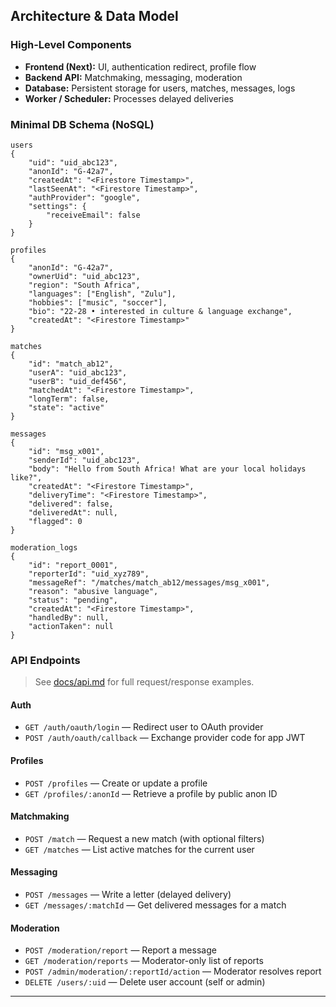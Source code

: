 ## Architecture & Data Model

### High-Level Components
- **Frontend (Next):** UI, authentication redirect, profile flow  
- **Backend API:** Matchmaking, messaging, moderation  
- **Database:** Persistent storage for users, matches, messages, logs  
- **Worker / Scheduler:** Processes delayed deliveries

### Minimal DB Schema (NoSQL)
```NoSQL
users
{
    "uid": "uid_abc123",
    "anonId": "G-42a7",
    "createdAt": "<Firestore Timestamp>",
    "lastSeenAt": "<Firestore Timestamp>",
    "authProvider": "google",
    "settings": {
        "receiveEmail": false
    }
}

profiles
{
    "anonId": "G-42a7",
    "ownerUid": "uid_abc123",
    "region": "South Africa",
    "languages": ["English", "Zulu"],
    "hobbies": ["music", "soccer"],
    "bio": "22-28 • interested in culture & language exchange",
    "createdAt": "<Firestore Timestamp>"
}

matches
{
    "id": "match_ab12",
    "userA": "uid_abc123",
    "userB": "uid_def456",
    "matchedAt": "<Firestore Timestamp>",
    "longTerm": false,
    "state": "active"
}

messages
{
    "id": "msg_x001",
    "senderId": "uid_abc123",
    "body": "Hello from South Africa! What are your local holidays like?",
    "createdAt": "<Firestore Timestamp>",
    "deliveryTime": "<Firestore Timestamp>",
    "delivered": false,
    "deliveredAt": null,
    "flagged": 0
}

moderation_logs
{
    "id": "report_0001",
    "reporterId": "uid_xyz789",
    "messageRef": "/matches/match_ab12/messages/msg_x001",
    "reason": "abusive language",
    "status": "pending",
    "createdAt": "<Firestore Timestamp>",
    "handledBy": null,
    "actionTaken": null
}
```

### API Endpoints

> See [docs/api.md](docs/api.md) for full request/response examples.

#### Auth
- `GET /auth/oauth/login` — Redirect user to OAuth provider
- `POST /auth/oauth/callback` — Exchange provider code for app JWT

#### Profiles
- `POST /profiles` — Create or update a profile
- `GET /profiles/:anonId` — Retrieve a profile by public anon ID

#### Matchmaking
- `POST /match` — Request a new match (with optional filters)
- `GET /matches` — List active matches for the current user

#### Messaging
- `POST /messages` — Write a letter (delayed delivery)
- `GET /messages/:matchId` — Get delivered messages for a match

#### Moderation
- `POST /moderation/report` — Report a message
- `GET /moderation/reports` — Moderator-only list of reports
- `POST /admin/moderation/:reportId/action` — Moderator resolves report
- `DELETE /users/:uid` — Delete user account (self or admin)

---
